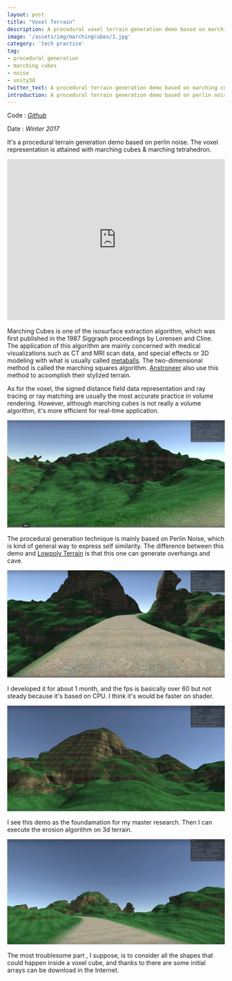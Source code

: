 ```yaml
---
layout: post
title: "Voxel Terrain"
description: A procedural voxel terrain generation demo based on marching cubes.
image: '/assets/img/marchingcubes/1.jpg'
category: 'tech practice'
tag:
- procedural generation
- marching cubes
- noise
- unity3d
twitter_text: A procedural terrain generation demo based on marching cubes - Voxel Terrain made by Lind Chen. 
introduction: A procedural terrain generation demo based on perlin noise. The voxel representation is attained with marching cubes.
---
```


Code : *[Github](https://github.com/cozlind/Marching-Cubes)*

Date : *Winter 2017*

It's a procedural terrain generation demo based on perlin noise. The voxel representation is attained with marching cubes & marching tetrahedron.
<iframe width="100%" height="372vh" src="https://www.youtube.com/embed/uYTlM7gtpBc" frameborder="0" allow="autoplay; encrypted-media" allowfullscreen></iframe>

Marching Cubes is one of the isosurface extraction algorithm, which was first published in the 1987 Siggraph proceedings by Lorensen and Cline. The application of this algorithm are mainly concerned with medical visualizations such as CT and MRI scan data, and special effects or 3D modeling with what is usually called [metaballs](https://en.wikipedia.org/wiki/Metaballs). The two-dimensional method is called the marching squares algorithm. [Anstroneer](https://astroneer.space/) also use this method to acoomplish their stylized terrain.

As for the voxel, the signed distance field data representation and ray tracing or ray matching are usually the most accurate practice in volume rendering. However, although marching cubes is not really a volume algorithm, it's more efficient for real-time application.

![](/assets/img/marchingcubes/2.jpg)

The procedural generation technique is mainly based on Perlin Noise, which is kind of general way to express self similarity. The difference between this demo and [Lowpoly Terrain](2016-10-19-lowpoly-terrain) is that this one can generate overhangs and cave.

![](/assets/img/marchingcubes/3.jpg)

I developed it for about 1 month, and the fps is basically over 60 but not steady because it's  based on CPU. I think it's would be faster on shader.

![](/assets/img/marchingcubes/4.jpg)

I see this demo as the foundamation for my master research. Then I can execute the erosion algorithm on 3d terrain.

![](/assets/img/marchingcubes/5.jpg)

The most troublesome part , I suppose, is to consider all the shapes that could happen inside a voxel cube, and thanks to there are some initial arrays can be download in the Internet. 